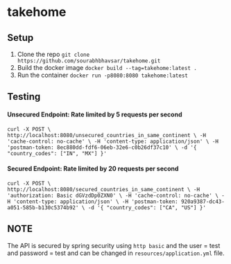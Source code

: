 # takehome



## Setup

 1. Clone the repo
	 `git clone https://github.com/sourabhbhavsar/takehome.git`
 2.  Build the docker image	
	 `docker build --tag=takehome:latest .`
 3. Run the container
	 `docker run -p8080:8080 takehome:latest`
	  
	  

## Testing
#### Unsecured Endpoint: **Rate limited by 5 requests per second**

 `curl -X POST \
  http://localhost:8080/unsecured_countries_in_same_continent \
  -H 'cache-control: no-cache' \
  -H 'content-type: application/json' \
  -H 'postman-token: 8ec880dd-fdf6-06eb-32e6-c0b26df37c10' \
  -d '{
"country_codes": ["IN", "MX"]
}'`

#### Secured Endpoint: **Rate limited by 20 requests per second**

`curl -X POST \
  http://localhost:8080/secured_countries_in_same_continent \
  -H 'authorization: Basic dGVzdDp0ZXN0' \
  -H 'cache-control: no-cache' \
  -H 'content-type: application/json' \
  -H 'postman-token: 920a9387-dc43-a051-585b-b130c5374b92' \
  -d '{
"country_codes": ["CA", "US"]
}'`

## NOTE
The API is secured by spring security using `http basic` and the user = test and password = test and can be changed in `resources/application.yml` file. 
